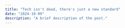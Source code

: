 ```yaml
---
title: "Tech isn't dead, there's just a new standard"
date: "2024-10-09"
description: "A brief description of the post."
---
```


